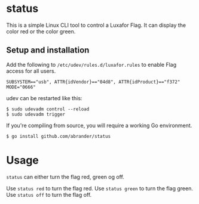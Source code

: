 # status

This is a simple Linux CLI tool to control a Luxafor Flag. It can
display the color red or the color green.

## Setup and installation

Add the following to `/etc/udev/rules.d/luxafor.rules` to enable Flag
access for all users.

```
SUBSYSTEM=="usb", ATTR{idVendor}=="04d8", ATTR{idProduct}=="f372" MODE="0666"
```

udev can be restarted like this:

```
$ sudo udevadm control --reload
$ sudo udevadm trigger
```

If you're compiling from source, you will require a working Go environment.

```bash
$ go install github.com/abrander/status
```

# Usage

`status` can either turn the flag red, green og off.

Use `status red` to turn the flag red.
Use `status green` to turn the flag green.
Use `status off` to turn the flag off.
